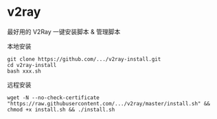 # v2ray
最好用的 V2Ray 一键安装脚本 &amp; 管理脚本

本地安装
```
git clone https://github.com/.../v2ray-install.git
cd v2ray-install
bash xxx.sh
```

远程安装
```
wget -N --no-check-certificate "https://raw.githubusercontent.com/.../v2ray/master/install.sh" && chmod +x install.sh && ./install.sh
```
